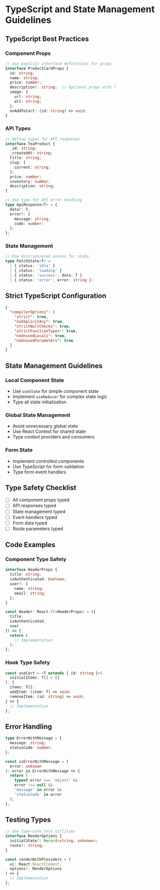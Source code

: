 # TypeScript and State Management Guidelines

## TypeScript Best Practices

### Component Props
```typescript
// Use explicit interface definitions for props
interface ProductCardProps {
  id: string;
  name: string;
  price: number;
  description?: string;  // Optional props with ?
  image: {
    url: string;
    alt: string;
  };
  onAddToCart: (id: string) => void;
}
```

### API Types
```typescript
// Define types for API responses
interface TeaProduct {
  _id: string;
  _createdAt: string;
  title: string;
  slug: {
    current: string;
  };
  price: number;
  inventory: number;
  description: string;
}

// Use type for API error handling
type ApiResponse<T> = {
  data?: T;
  error?: {
    message: string;
    code: number;
  };
};
```

### State Management
```typescript
// Use discriminated unions for state
type FetchState<T> = 
  | { status: 'idle' }
  | { status: 'loading' }
  | { status: 'success'; data: T }
  | { status: 'error'; error: string };
```

## Strict TypeScript Configuration
```json
{
  "compilerOptions": {
    "strict": true,
    "noImplicitAny": true,
    "strictNullChecks": true,
    "strictFunctionTypes": true,
    "noUnusedLocals": true,
    "noUnusedParameters": true
  }
}
```

## State Management Guidelines

### Local Component State
- Use `useState` for simple component state
- Implement `useReducer` for complex state logic
- Type all state initialization

### Global State Management
- Avoid unnecessary global state
- Use React Context for shared state
- Type context providers and consumers

### Form State
- Implement controlled components
- Use TypeScript for form validation
- Type form event handlers

## Type Safety Checklist
- [ ] All component props typed
- [ ] API responses typed
- [ ] State management typed
- [ ] Event handlers typed
- [ ] Form data typed
- [ ] Route parameters typed

## Code Examples

### Component Type Safety
```typescript
interface HeaderProps {
  title: string;
  isAuthenticated: boolean;
  user?: {
    name: string;
    email: string;
  };
}

const Header: React.FC<HeaderProps> = ({
  title,
  isAuthenticated,
  user
}) => {
  return (
    // Implementation
  );
};
```

### Hook Type Safety
```typescript
const useCart = <T extends { id: string }>(
  initialItems: T[] = []
): {
  items: T[];
  addItem: (item: T) => void;
  removeItem: (id: string) => void;
} => {
  // Implementation
};
```

## Error Handling
```typescript
type ErrorWithMessage = {
  message: string;
  statusCode: number;
};

const isErrorWithMessage = (
  error: unknown
): error is ErrorWithMessage => {
  return (
    typeof error === 'object' &&
    error !== null &&
    'message' in error &&
    'statusCode' in error
  );
};
```

## Testing Types
```typescript
// Use type-safe test utilities
interface RenderOptions {
  initialState?: Record<string, unknown>;
  route?: string;
}

const renderWithProviders = (
  ui: React.ReactElement,
  options?: RenderOptions
) => {
  // Implementation
};
